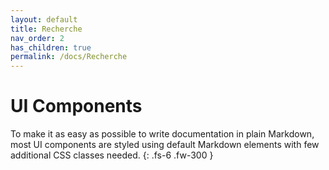 ```yaml
---
layout: default
title: Recherche
nav_order: 2
has_children: true
permalink: /docs/Recherche
---
```


# UI Components

To make it as easy as possible to write documentation in plain Markdown, most UI components are styled using default Markdown elements with few additional CSS classes needed.
{: .fs-6 .fw-300 }
